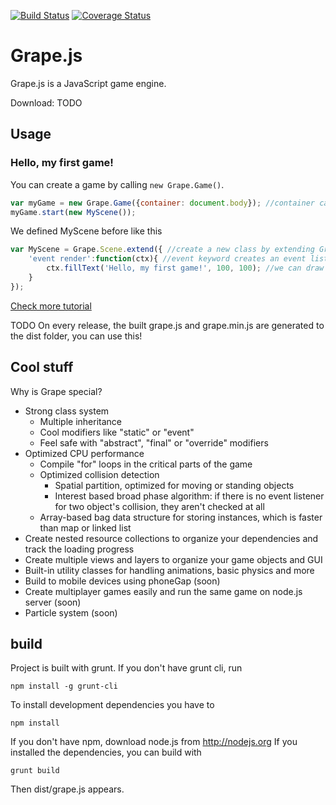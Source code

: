 [![Build Status](https://travis-ci.org/zoltan-mihalyi/grape.svg?branch=master)](https://travis-ci.org/zoltan-mihalyi/grape)
[![Coverage Status](https://coveralls.io/repos/zoltan-mihalyi/grape/badge.png)](https://coveralls.io/r/zoltan-mihalyi/grape)
# Grape.js
Grape.js is a JavaScript game engine.

Download: TODO

## Usage

### Hello, my first game!

You can create a game by calling `new Grape.Game()`.

```javascript
var myGame = new Grape.Game({container: document.body}); //container can be an id or a DOM element
myGame.start(new MyScene());
```

We defined MyScene before like this

```javascript
var MyScene = Grape.Scene.extend({ //create a new class by extending Grape.Scene
    'event render':function(ctx){ //event keyword creates an event listener
        ctx.fillText('Hello, my first game!', 100, 100); //we can draw anything to the canvas context
    }
});
```

[Check more tutorial](https://github.com/zoltan-mihalyi/grape/wiki/Tutorial)



TODO On every release, the built grape.js and grape.min.js are generated to the dist folder, you can use this!

## Cool stuff

Why is Grape special?

- Strong class system
    - Multiple inheritance
    - Cool modifiers like "static" or "event"
    - Feel safe with "abstract", "final" or "override" modifiers
- Optimized CPU performance
    - Compile "for" loops in the critical parts of the game
    - Optimized collision detection
        - Spatial partition, optimized for moving or standing objects
        - Interest based broad phase algorithm: if there is no event listener for two object's collision, they aren't checked at all
    - Array-based bag data structure for storing instances, which is faster than map or linked list
- Create nested resource collections to organize your dependencies and track the loading progress
- Create multiple views and layers to organize your game objects and GUI
- Built-in utility classes for handling animations, basic physics and more
- Build to mobile devices using phoneGap (soon)
- Create multiplayer games easily and run the same game on node.js server (soon)
- Particle system (soon)

## build

Project is built with grunt.
If you don't have grunt cli, run

    npm install -g grunt-cli

To install development dependencies you have to

    npm install

If you don't have npm, download node.js from http://nodejs.org
If you installed the dependencies, you can build with

    grunt build

Then dist/grape.js appears.